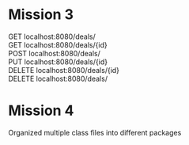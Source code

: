 # Mission 3
GET localhost:8080/deals/ \
GET localhost:8080/deals/{id} \
POST localhost:8080/deals/ \
PUT localhost:8080/deals/{id} \
DELETE localhost:8080/deals/{id} \
DELETE localhost:8080/deals/
# Mission 4
Organized multiple class files into different packages
